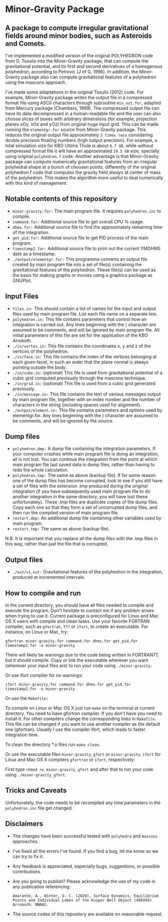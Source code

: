 Minor-Gravity Package
===============================
A package to compute irregular gravitational fields around minor bodies, such as Asteroids and Comets.
---------------------------------

I've implemented a modified version of the original POLYHEDRON code from D. Tsoulis into the Minor-Gravity package, that can compute the gravitational potential, and its first and second derivatives of a homogenous polyhedron, according to Petrovic (J of G, 1996). In addition, the Minor-Gravity package also can compute gravitational features of a polyhedron using the mascons approach.

I've made some adaptations in the original Tsoulis (2012) code. For example, Minor-Gravity package writes the output file in a compressed format file using ASCII characters through subroutine ``mio_out.for``, adapted from Mercury package (Chambers, 1999). The compressed output file can have its data decompressed in a human-readable file and the user can also choose slices of boxes with arbitrary dimensions (for example, projection planes xOy, xOz and yOz) from original huge input grid. This can be made running the ``elementgr.for`` source from Minor-Gravity package. This reduces the original output file approximately ``3 times less`` considering double precision floating numbers (high output precision). For example, a total simulation size for KBO Ultima Thule is about ``6.7 GB``, while without compressed format file it will have an approximated ``19.5 GB`` size, specially using original ``polyhedron.f`` code. Another advantage is that Minor-Gravity package can compute numerically gravitational features from an irregular polyhedral shape at a bunch of choosen points, differently of the original polyhedron.f code that computes the gravity field always at center of mass of the polyhedron. This makes the algorithm more useful to deal numerically with this kind of management.

Notable contents of this repository
---------------------------

*    ``minor-gravity.for:`` The main program file.  It requires ``polyhedron.inc`` to compile.
*    ``command.for:`` Additional source file to get overall CPU % usage.
*    ``dhms.for:`` Additional source file to find the approximately remaining time of the integration.
*    ``get_pid.for:`` Additional source file to get PID process of the main program.
*    ``timestamp2.for:`` Additional source file to print out the current YMDHMS date as a timestamp.
*    ``./output/elementgr.for:`` This programme converts an output file created by main program file into a set of file(s) containing the gravitational features of the polyhedron. These file(s) can be used as the basis for making graphs or movies using a graphics package as GNUPlot.

 Input Files
 ---------------

*    ``files.in:`` This should contain a list of names for the input and output files used by main program file. List each file name on a separate line.
*    ``polyhedron.in:`` This file contains parameters that control how an integration is carried out. Any lines beginning with the ) character are assumed to be comments, and will be ignored by main program file. All initial parameters of this file are set for the application of the KBO Arrokoth.
*    ``./in/vertex.in:`` This file contains the coordinates x, y and z of the vertices of the polyhedron.
*    ``./in/face.in:`` This file contains the index of the vertices belonging at each given facet, in such an order that the plane normal is always pointing outside the body.
*    ``./in/cube.in:`` (optional) This file is used from gravitational potential of a cubic grid computed previously through the mascons technique.
*    ``./in/grid.in:`` (optional) This file is used from a cubic grid generated previously.
*    ``./in/message.in:`` This file contains the text of various messages output by main program file, together with an index number and the number of characters in the string (including spaces used for alignment).
*    ``./output/element.in:`` This file contains parameters and options used by elementgr.for. Any lines beginning with the ) character are assumed to be comments, and will be ignored by the source.

 Dump files
 ---------------

*    ``polyhedron.dmp:`` A dump file containing the integration parameters. If your computer crashes while main program file is doing an integration, all is not lost. You can continue the integration from the point at which main program file last saved data in dump files, rather than having to redo the whole calculation.
*    ``polyhedron.tmp:`` The same as above (backup file). If for some reason one of the dump files has become corrupted, look to see if you still have a set of files with the extension .tmp produced during the original integration (if you have subsequently used main program file to do another integration in the same directory, you will have lost these unfortunately). These .tmp files are duplicate copies of the dump files. Copy each one so that they form a set of uncorrupted dump files, and then run the compiled version of main program file.
*    ``restart.dmp:`` An additional dump file containing other variables used by main program.
*    ``restart.tmp:`` The same as above (backup file).

 N.B. It is important that you replace all the dump files with the .tmp files in this way, rather than just the file that is corrupted.

 Output files
 ---------------

*    ``./out/v1.out:`` Gravitational features of the polyhedron in the integration, produced at incremented intervals.

How to compile and run
----------------------

In the current directory, you should have all files needed to compile and execute the program. Don't hesitate to contact me if any problem arises when trying to use it.
Current package is preconfigured for Linux and Mac OS X users with compile and clean tasks. Use your favorite FORTRAN compiler, such as ``gfortran``, ``f77`` or ``ifort``, to create an executable.  For instance, on Linux or Mac, try:

   ``gfortran minor-gravity.for command.for dhms.for get_pid.for timestamp2.for -o minor-gravity``

There will likely be warnings due to the code being written in FORTRAN77, but it should compile.  Copy or link the executable wherever you want (wherever your input files are) to run your code using ``./minor-gravity``.

Or use ifort compiler for no warnings:

   ``ifort minor-gravity.for command.for dhms.for get_pid.for timestamp2.for -o minor-gravity``

Or use the ``Makefile:``

   To compile on Linux or Mac OS X just run ``make`` on the terminal at current directory. You need to have gfortran compiler. If you don't have you need to install it. For other compilers change the corresponding lines in ``Makefile``. This file can be changed if you want to use another compiler as the default one (gfortran). Usually I use the compiler ifort, which leads to faster integration time.

   To clean the directory *.o files run ``make clean``.

Or use the executable files ``minor-gravity_gfort`` or ``minor-gravity_ifort`` for Linux and Mac OS X compilers ``gfortran`` or ``ifort``, respectively:

   First type ``chmod +x minor-gravity_gfort`` and after that to run your code using ``./minor-gravity_gfort``.

Tricks and Caveats
------------------

Unfortunately, the code needs to be recompiled any time parameters in the ``polyhedron.inc`` file get changed.

Disclaimers
------------

* The changes have been successful tested with ``polyhedra`` and ``mascons`` approaches.
* I've fixed all the errors I've found.  If you find a bug, let me know so we can try to fix it.
* Any feedback is appreciated, especially bugs, suggestions, or possible contributions.
* Are you going to publish? Please acknowledge the use of my code in any publication referencing:

   ``Amarante, A., Winter, O. C. (2020), Surface Dynamics, Equilibrium Points and Individual Lobes of the Kuiper Belt Object (486958) Arrokoth. MNRAS.``

* The source codes of this repository are available on reasonable request.

